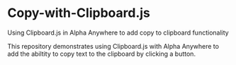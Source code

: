 # Copy-with-Clipboard.js
Using Clipboard.js in Alpha Anywhere to add copy to clipboard functionality


This repository demonstrates using Clipboard.js with Alpha Anywhere to add the abiltity to copy text to the clipboard by clicking a button.
